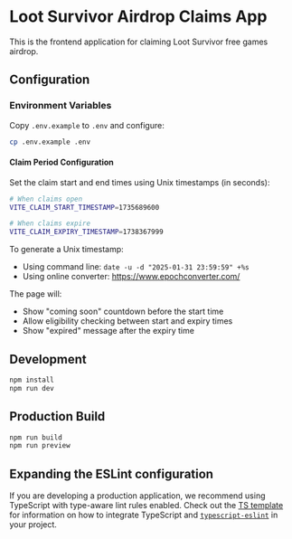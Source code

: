 # Loot Survivor Airdrop Claims App

This is the frontend application for claiming Loot Survivor free games airdrop.

## Configuration

### Environment Variables

Copy `.env.example` to `.env` and configure:

```bash
cp .env.example .env
```

#### Claim Period Configuration

Set the claim start and end times using Unix timestamps (in seconds):

```bash
# When claims open
VITE_CLAIM_START_TIMESTAMP=1735689600

# When claims expire
VITE_CLAIM_EXPIRY_TIMESTAMP=1738367999
```

To generate a Unix timestamp:
- Using command line: `date -u -d "2025-01-31 23:59:59" +%s`
- Using online converter: https://www.epochconverter.com/

The page will:
- Show "coming soon" countdown before the start time
- Allow eligibility checking between start and expiry times
- Show "expired" message after the expiry time

## Development

```bash
npm install
npm run dev
```

## Production Build

```bash
npm run build
npm run preview
```

## Expanding the ESLint configuration

If you are developing a production application, we recommend using TypeScript with type-aware lint rules enabled. Check out the [TS template](https://github.com/vitejs/vite/tree/main/packages/create-vite/template-react-ts) for information on how to integrate TypeScript and [`typescript-eslint`](https://typescript-eslint.io) in your project.
